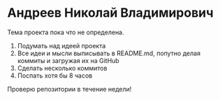 # Андреев Николай Владимирович

Тема проекта пока что не определена.

1. Подумать над идеей проекта
2. Все идеи и мысли выписывать в README.md, попутно делая коммиты и загружая их на GitHub
3. Сделать несколько коммитов
4. Поспать хотя бы 8 часов

Проверю репозитории в течение недели!
